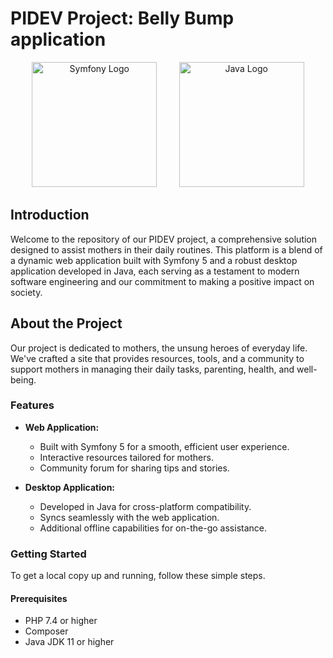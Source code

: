 # PIDEV Project: Belly Bump application

<p align="center">
  <img src="https://symfony.com/logos/symfony_black_03.png?v=5" width="200" title="Symfony Logo" alt="Symfony Logo">
  &nbsp; &nbsp; &nbsp; &nbsp;
  <img src="images/java-logo.png" width="200" title="Java Logo" alt="Java Logo">
</p>

## Introduction

Welcome to the repository of our PIDEV project, a comprehensive solution designed to assist mothers in their daily routines. This platform is a blend of a dynamic web application built with Symfony 5 and a robust desktop application developed in Java, each serving as a testament to modern software engineering and our commitment to making a positive impact on society.

## About the Project

Our project is dedicated to mothers, the unsung heroes of everyday life. We've crafted a site that provides resources, tools, and a community to support mothers in managing their daily tasks, parenting, health, and well-being.

### Features

- **Web Application:**
  - Built with Symfony 5 for a smooth, efficient user experience.
  - Interactive resources tailored for mothers.
  - Community forum for sharing tips and stories.

- **Desktop Application:**
  - Developed in Java for cross-platform compatibility.
  - Syncs seamlessly with the web application.
  - Additional offline capabilities for on-the-go assistance.

### Getting Started

To get a local copy up and running, follow these simple steps.

#### Prerequisites

- PHP 7.4 or higher
- Composer
- Java JDK 11 or higher


